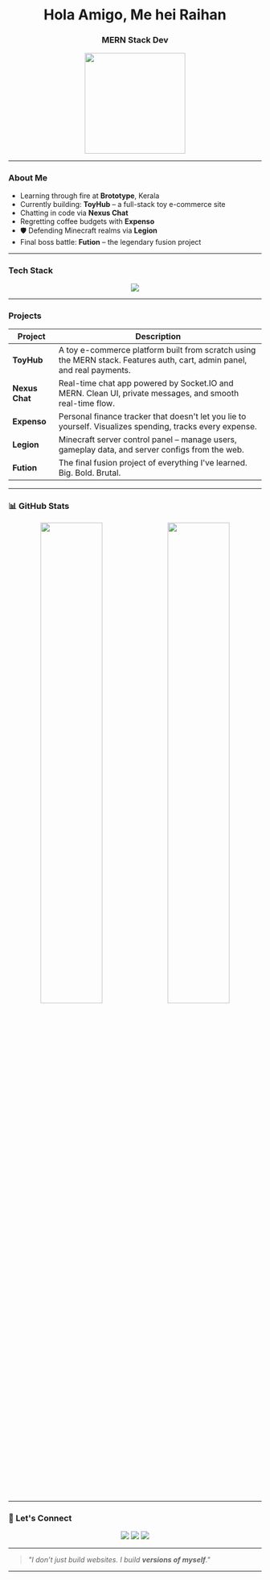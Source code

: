 <h1 align="center">Hola Amigo, Me hei Raihan</h1>
<h3 align="center">MERN Stack Dev</h3>

<p align="center">
  <img src="https://media.giphy.com/media/du3J3cXyzhj75IOgvA/giphy.gif" width="200" />
</p>

---

###  About Me

-  Learning through fire at **Brototype**, Kerala  
-  Currently building: **ToyHub** – a full-stack toy e-commerce site  
-  Chatting in code via **Nexus Chat**  
-  Regretting coffee budgets with **Expenso**  
- 🛡 Defending Minecraft realms via **Legion**  
-  Final boss battle: **Fution** – the legendary fusion project  

---

###  Tech Stack

<p align="center">
  <img src="https://skillicons.dev/icons?i=js,nodejs,express,react,mongodb,html,css,git,github,tailwind,bootstrap,vscode" />
</p>

---

###   Projects

| Project | Description |
|--------|-------------|
| **ToyHub** | A toy e-commerce platform built from scratch using the MERN stack. Features auth, cart, admin panel, and real payments. |
| **Nexus Chat** | Real-time chat app powered by Socket.IO and MERN. Clean UI, private messages, and smooth real-time flow. |
| **Expenso** | Personal finance tracker that doesn't let you lie to yourself. Visualizes spending, tracks every expense. |
| **Legion** | Minecraft server control panel – manage users, gameplay data, and server configs from the web. |
| **Fution** | The final fusion project of everything I've learned. Big. Bold. Brutal. |

---

### 📊 GitHub Stats

<p align="center">
  <img src="https://github-readme-stats.vercel.app/api?username=RaihanAizvan&show_icons=true&theme=radical" width="49.5%"/>
  <img src="https://github-readme-stats.vercel.app/api/top-langs/?username=RaihanAizvan&layout=compact&theme=radical" width="49.5%"/>
</p>

---

### 🧟 Let's Connect

<p align="center">
  <a href="https://www.linkedin.com/in/mohammedraihanas" target="_blank"><img src="https://img.shields.io/badge/LinkedIn-blue?logo=linkedin&style=for-the-badge" /></a>
  <a href="mailto:mohammedraihanco@gmail.com"><img src="https://img.shields.io/badge/Gmail-red?logo=gmail&style=for-the-badge" /></a>
  <a href="https://raihanaizvan.github.io/Porfolio" target="_blank"><img src="https://img.shields.io/badge/Portfolio-000?style=for-the-badge&logo=vercel" /></a>
</p>

---

> *"I don’t just build websites. I build **versions of myself**."*

---

